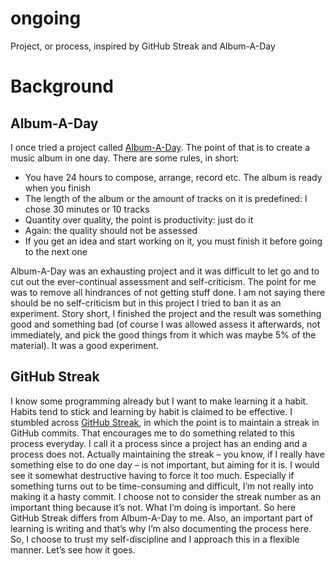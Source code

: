 # ongoing
Project, or process, inspired by GitHub Streak and Album-A-Day

# Background 

## Album-A-Day 

I once tried a project called [Album-A-Day](http://crapart.spacebar.org/aad/). The point of that is to create a music album in one day. There are some rules, in short: 

- You have 24 hours to compose, arrange, record etc. The album is ready when you finish 
- The length of the album or the amount of tracks on it is predefined: I chose 30 minutes or 10 tracks 
- Quantity over quality, the point is productivity: just do it 
- Again: the quality should not be assessed 
- If you get an idea and start working on it, you must finish it before going to the next one 

Album-A-Day was an exhausting project and it was difficult to let go and to cut out the ever-continual assessment and self-criticism. The point for me was to remove all hindrances of not getting stuff done. I am not saying there should be no self-criticism but in this project I tried to ban it as an experiment. Story short, I finished the project and the result was something good and something bad (of course I was allowed assess it afterwards, not immediately, and pick the good things from it which was maybe 5% of the material). It was a good experiment. 

## GitHub Streak 

I know some programming already but I want to make learning it a habit. Habits tend to stick and learning by habit is claimed to be effective. I stumbled across [GitHub Streak](https://zapier.com/engineering/github-streak-habit/), in which the point is to maintain a streak in GitHub commits. That encourages me to do something related to this process everyday. I call it a process since a project has an ending and a process does not. Actually maintaining the streak – you know, if I really have something else to do one day – is not important, but aiming for it is. I would see it somewhat destructive having to force it too much. Especially if something turns out to be time-consuming and difficult, I’m not really into making it a hasty commit. I choose not to consider the streak number as an important thing because it’s not. What I’m doing is important. So here GitHub Streak differs from Album-A-Day to me. Also, an important part of learning is writing and that’s why I’m also documenting the process here. So, I choose to trust my self-discipline and I approach this in a flexible manner. Let’s see how it goes.
